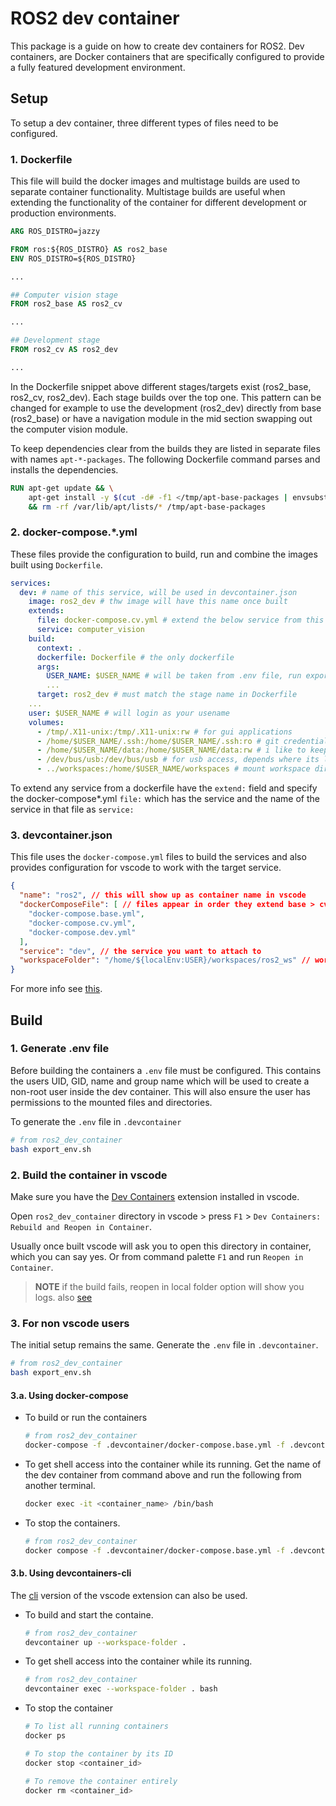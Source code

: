 # ROS2 dev container

This package is a guide on how to create dev containers for ROS2.
Dev containers, are Docker containers that are specifically configured to provide a fully featured development environment.

## Setup

To setup a dev container, three different types of files need to be configured.

### 1. Dockerfile

This file will build the docker images and multistage builds are used to separate container functionality.
Multistage builds are useful when extending the functionality of the container for different development or production environments.

```Dockerfile
ARG ROS_DISTRO=jazzy

FROM ros:${ROS_DISTRO} AS ros2_base
ENV ROS_DISTRO=${ROS_DISTRO}

...

## Computer vision stage
FROM ros2_base AS ros2_cv

...

## Development stage
FROM ros2_cv AS ros2_dev

...
```

In the Dockerfile snippet above different stages/targets exist (ros2_base, ros2_cv, ros2_dev). Each stage builds over the top one.
This pattern can be changed for example to use the development (ros2_dev) directly from base (ros2_base) or have a navigation module in the mid section swapping out the computer vision module.

To keep dependencies clear from the builds they are listed in separate files with names `apt-*-packages`.
The following Dockerfile command parses and installs the dependencies.

```Dockerfile
RUN apt-get update && \
    apt-get install -y $(cut -d# -f1 </tmp/apt-base-packages | envsubst) \
    && rm -rf /var/lib/apt/lists/* /tmp/apt-base-packages
```

### 2. docker-compose.*.yml

These files provide the configuration to build, run and combine the images built using `Dockerfile`.

```yaml
services:
  dev: # name of this service, will be used in devcontainer.json
    image: ros2_dev # thw image will have this name once built
    extends:
      file: docker-compose.cv.yml # extend the below service from this file
      service: computer_vision
    build:
      context: .
      dockerfile: Dockerfile # the only dockerfile
      args:
        USER_NAME: $USER_NAME # will be taken from .env file, run export_env.sh first
        ...
      target: ros2_dev # must match the stage name in Dockerfile
    ...
    user: $USER_NAME # will login as your usename
    volumes:
      - /tmp/.X11-unix:/tmp/.X11-unix:rw # for gui applications
      - /home/$USER_NAME/.ssh:/home/$USER_NAME/.ssh:ro # git credentials
      - /home/$USER_NAME/data:/home/$USER_NAME/data:rw # i like to keep data this way
      - /dev/bus/usb:/dev/bus/usb # for usb access, depends where its located
      - ../workspaces:/home/$USER_NAME/workspaces # mount workspace directory inside the container
```

To extend any service from a dockerfile have the `extend:` field and specify the docker-compose*.yml `file:` which has the service and the name of the service in that file as `service:`

### 3. devcontainer.json

This file uses the `docker-compose.yml` files to build the services and also provides configuration for vscode to work with the target service.

```json
{
  "name": "ros2", // this will show up as container name in vscode
  "dockerComposeFile": [ // files appear in order they extend base > cv > dev
    "docker-compose.base.yml",
    "docker-compose.cv.yml",
    "docker-compose.dev.yml"
  ],
  "service": "dev", // the service you want to attach to
  "workspaceFolder": "/home/${localEnv:USER}/workspaces/ros2_ws" // workspace dir to open by default inside your service
}
```

For more info see [this](https://code.visualstudio.com/docs/devcontainers/create-dev-container).

## Build

### 1. Generate .env file

Before building the containers a `.env` file must be configured. This contains the users UID, GID, name and group name which will be used to create a non-root user inside the dev container. This will also ensure the user has permissions to the mounted files and directories.

To generate the `.env` file in `.devcontainer`

```bash
# from ros2_dev_container
bash export_env.sh
```

### 2. Build the container in vscode

Make sure you have the [Dev Containers](https://marketplace.visualstudio.com/items?itemName=ms-vscode-remote.remote-containers) extension installed in vscode.

Open `ros2_dev_container` directory in vscode > press `F1` > `Dev Containers: Rebuild and Reopen in Container`.

Usually once built vscode will ask you to open this directory in container, which you can say yes.
Or from command palette `F1` and run `Reopen in Container`.

> **NOTE** if the build fails, reopen in local folder option will show you logs. also [see](https://code.visualstudio.com/docs/devcontainers/create-dev-container#_full-configuration-edit-loop)

### 3. For non vscode users

The initial setup remains the same. Generate the `.env` file in `.devcontainer`.

```bash
# from ros2_dev_container
bash export_env.sh
```

#### 3.a. Using docker-compose

- To build or run the containers

  ```bash
  # from ros2_dev_container
  docker-compose -f .devcontainer/docker-compose.base.yml -f .devcontainer/docker-compose.cv.yml -f .devcontainer/docker-compose.dev.yml up -d
  ```

- To get shell access into the container while its running. Get the name of the dev container from command above and run the following from another terminal.

  ```bash
  docker exec -it <container_name> /bin/bash
  ```

- To stop the containers.

  ```bash
  # from ros2_dev_container
  docker compose -f .devcontainer/docker-compose.base.yml -f .devcontainer/docker-compose.cv.yml -f .devcontainer/docker-compose.dev.yml down
  ```

#### 3.b. Using devcontainers-cli

The [cli](https://github.com/devcontainers/cli) version of the vscode extension can also be used.

- To build and start the containe.

  ```bash
  # from ros2_dev_container
  devcontainer up --workspace-folder .
  ``` 

- To get shell access into the container while its running.

  ```bash
  # from ros2_dev_container
  devcontainer exec --workspace-folder . bash
  ``` 

- To stop the container

  ```bash
  # To list all running containers
  docker ps
  
  # To stop the container by its ID
  docker stop <container_id>
  
  # To remove the container entirely
  docker rm <container_id>
  ```
